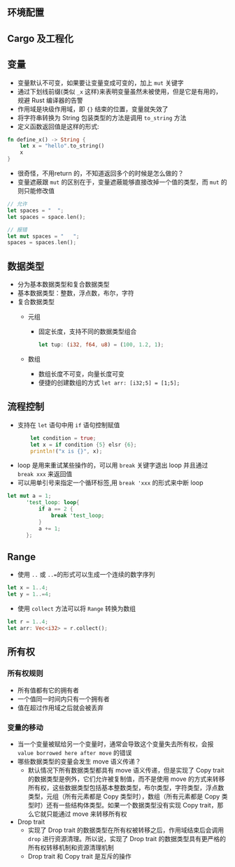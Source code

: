 ## 环境配置

## Cargo 及工程化 

## 变量
- 变量默认不可变，如果要让变量变成可变的，加上 `mut` 关键字
- 通过下划线前缀(类似 `_x` 这样)来表明变量虽然未被使用，但是它是有用的，规避 Rust 编译器的告警
- 作用域是块级作用域，即 `{}` 结束的位置，变量就失效了
- 将字符串转换为 String 包装类型的方法是调用 `to_string` 方法
- 定义函数返回值是这样的形式:
```Rust
fn define_x() -> String {
	let x = "hello".to_string()
	x
}
```
- 很奇怪，不用return 的，不知道返回多个的时候是怎么做的？
- 变量遮蔽跟 `mut` 的区别在于，变量遮蔽能够直接改掉一个值的类型，而 `mut` 的则只能修改值
```Rust
// 允许
let spaces = "  ";
let spaces = space.len();

// 报错
let mut spaces = "   ";
spaces = spaces.len();
```


## 数据类型
- 分为基本数据类型和复合数据类型
- 基本数据类型：整数，浮点数，布尔，字符
- 复合数据类型
	- 元组
		- 固定长度，支持不同的数据类型组合
		  ```Rust
		  let tup: (i32, f64, u8) = (100, 1.2, 1);
		  ```

	- 数组
		- 数组长度不可变，向量长度可变
		- 便捷的创建数组的方式 `let arr: [i32;5] = [1;5];`
## 流程控制
- 支持在 `let` 语句中用 `if` 语句控制赋值
  ```Rust
	  let condition = true;
	  let x = if condition {5} elsr {6};
	  println!("x is {}", x); 
  ```
- loop 是用来重试某些操作的，可以用 ` break ` 关键字退出 loop 并且通过 ` break xxx` 来返回值
- 可以用单引号来指定一个循环标签,用 ` break 'xxx ` 的形式来中断 loop 
```Rust
let mut a = 1;
	  'test_loop: loop{
		  if a == 2 {
			  break 'test_loop;
		  }
		  a += 1;
	  };
```

## Range
- 使用 `..` 或 `..=`的形式可以生成一个连续的数字序列
```Rust
let x = 1..4;
let y = 1..=4; 
```
- 使用 `collect` 方法可以将 `Range` 转换为数组
```Rust
let r = 1..4;
let arr: Vec<i32> = r.collect();
```

## 所有权
### 所有权规则
- 所有值都有它的拥有者
- 一个值同一时间内只有一个拥有者
- 值在超过作用域之后就会被丢弃
### 变量的移动
- 当一个变量被赋给另一个变量时，通常会导致这个变量失去所有权，会报 `value borrowed here after move` 的错误
- 哪些数据类型的变量会发生 move 语义传递？
	- 默认情况下所有数据类型都具有 move 语义传递，但是实现了 Copy trait 的数据类型是例外，它们允许被复制值，而不是使用 move 的方式来转移所有权，这些数据类型包括基本整数类型，布尔类型，字符类型，浮点数类型，元组（所有元素都是 Copy 类型时），数组（所有元素都是 Copy 类型时）还有一些结构体类型。如果一个数据类型没有实现 Copy trait，那么它就只能通过 move 来转移所有权
- Drop trait
	- 实现了 Drop trait 的数据类型在所有权被转移之后，作用域结束后会调用 `drop` 进行资源清理。所以说，实现了 Drop trait 的数据类型具有更严格的所有权转移机制和资源清理机制
	- Drop trait 和 Copy trait 是互斥的操作
